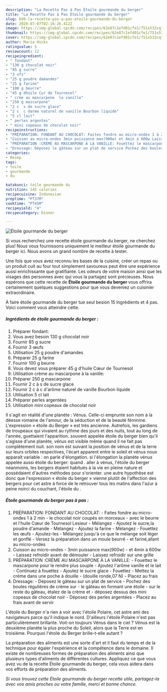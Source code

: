 ```yaml
---
description: "La Recette Pas à Pas Étoile gourmande du berger"
title: "La Recette Pas à Pas Étoile gourmande du berger"
slug: 699-la-recette-pas-a-pas-etoile-gourmande-du-berger
date: 2020-07-07T02:16:26.412Z
image: https://img-global.cpcdn.com/recipes/62e87c1efd01cfe1/751x532cq70/etoile-gourmande-du-berger-photo-principale-de-la-recette.jpg
thumbnail: https://img-global.cpcdn.com/recipes/62e87c1efd01cfe1/751x532cq70/etoile-gourmande-du-berger-photo-principale-de-la-recette.jpg
cover: https://img-global.cpcdn.com/recipes/62e87c1efd01cfe1/751x532cq70/etoile-gourmande-du-berger-photo-principale-de-la-recette.jpg
author: Maria Hicks
ratingvalue: 5
reviewcount: 12
recipeingredient:
- " fondant"
- "130 g chocolat noir"
- "85 g sucre"
- "3 ufs"
- "25 g poudre damandes"
- "25 g farine"
- "100 g beurre"
- "45 g dhuile Cur de Tournesol"
- " crme au mascarpone  la vanille"
- "250 g mascarpone"
- "2 c  s de sucre glace"
- "2 c  c darme naturel de vanille Bourbon liquide"
- "5 cl lait"
- " perles argentes"
- " mini copeaux de chocolat noir"
recipeinstructions:
- "PRÉPARATION: FONDANT AU CHOCOLAT: Faites fondre au micro-ondes 1 à 2 min le chocolat noir coupés en morceaux avec le beurre et l&#39;huile Cœur de Tournesol Lesieur Mélangez Ajoutez le sucre,la poudre d&#39;amande Mélangez Ajoutez la farine Mélangez Fouettez les œufs Ajoutez-les Mélangez jusqu&#39;à ce que le mélange soit léger et gonflé Versez la préparation dans un moule beurré et fariné,allant au micro-ondes"
- "Cuisson au micro-ondes 3min puissance max(900w) et 4min à 600w Laissez refroidir avant de démouler Laissez refroidir sur une grille"
- "PRÉPARATION :CRÈME AU MASCARPONE À LA VANILLE: Fouettez le mascarpone pour le rendre plus souple Ajoutez l&#39;arôme vanille et le lait Continuez à fouettez Ajoutez le sucre glace Fouettez Mettez la crème dans une poche à douille (douille ronde,07 N) Placez au frais"
- "Dressage: Déposez le gâteau sur un plat de service Pochez des boules régulières de crème sur le gâteau en formant une étoile sur le reste du gâteau, étalez de la crème et déposez dessus des mini copeaux de chocolat noir Déposez des perles argentées Placez au frais avant de servir"
categories:
- Resep
tags:
- toile
- gourmande
- du

katakunci: toile gourmande du 
nutrition: 145 calories
recipecuisine: Indonesian
preptime: "PT37M"
cooktime: "PT45M"
recipeyield: "4"
recipecategory: Dinner

---
```



![Étoile gourmande du berger](https://img-global.cpcdn.com/recipes/62e87c1efd01cfe1/751x532cq70/etoile-gourmande-du-berger-photo-principale-de-la-recette.jpg)

Si vous recherchez une recette étoile gourmande du berger, ne cherchez plus! Nous vous fournissons uniquement le meilleur étoile gourmande du berger ici. Nous avons un grand nombre de recette à tester.

Une fois que vous avez reconnu les bases de la cuisine, créer un repas ou un produit cuit au four tout simplement savoureux peut être une expérience aussi enrichissante que gratifiante. Les odeurs de votre maison ainsi que les visages des personnes avec qui vous la partagez sont précieuses. Nous espérons que cette recette de <strong> Étoile gourmande du berger </strong> vous offrira certainement quelques suggestions pour que vous deveniez un cuisinier extraordinaire.

<!--inarticleads1-->

À faire étoile gourmande du berger tue seul besion 15 Ingrédients et 4 pas. Voici comment vous atteindre cette.

##### Ingrédients de étoile gourmande du berger :

1. Préparer  fondant:
1. Vous avez besoin 130 g chocolat noir
1. Fournir 85 g sucre
1. Fournir 3 œufs
1. Utilisation 25 g poudre d&#39;amandes
1. Préparer 25 g farine
1. Fournir 100 g beurre
1. Vous devez vous préparer 45 g d&#39;huile Cœur de Tournesol
1. Utilisation  crème au mascarpone à la vanille:
1. Préparer 250 g mascarpone
1. Fournir 2 c à s de sucre glace
1. Fournir 2 c à c d&#39;arôme naturel de vanille Bourbon liquide
1. Utilisation 5 cl lait
1. Préparer  perles argentées
1. Utilisation  mini copeaux de chocolat noir


Il s&#39;agit en réalité d&#39;une planète : Vénus. Celle-ci emprunte son nom à la déesse romaine de l&#39;amour, de la séduction et de la beauté féminine. L&#39;expression « étoile du Berger » est très ancienne. Autrefois, les gardiens de troupeaux qui vivaient au rythme des jours et des nuits, tout au long de l&#39;année, guettaient l&#39;apparition. souvent appelée étoile du berger bien qu&#39;il s&#39;agisse d&#39;une planète, vénus est visible même quand il ne fait pas complètement nuit. son nom est suivant la position de vénus et de la terre sur leurs orbites respectives, l&#39;écart apparent entre le soleil et vénus nous apparaît variable : on parle d&#39;élongation. si l&#39;élongation la planète vénus appelée aussi étoile du berger: quand . aller à vénus, l&#39;étoile du berger néanmoins, les bergers étaient habitués à la vie en pleine nature et possédaient d&#39;autres méthodes pour s&#39;orienter. une autre hypothèse est donc que l&#39;expression « étoile du berger » vienne plutôt de l&#39;affection des bergers pour cet astre à force de le retrouver tous les matins dans l&#39;azur à peine noirci du couchant, l&#39;étoile du . 

<!--inarticleads2-->

##### Étoile gourmande du berger pas à pas :

1. PRÉPARATION: FONDANT AU CHOCOLAT: - Faites fondre au micro-ondes 1 à 2 min - le chocolat noir coupés en morceaux - avec le beurre et l&#39;huile Cœur de Tournesol Lesieur - Mélangez - Ajoutez le sucre,la poudre d&#39;amande - Mélangez - Ajoutez la farine - Mélangez - Fouettez les œufs - Ajoutez-les - Mélangez jusqu&#39;à ce que le mélange soit léger et gonflé - Versez la préparation dans un moule beurré - et fariné,allant au micro-ondes
1. Cuisson au micro-ondes - 3min puissance max(900w) - et 4min à 600w - Laissez refroidir avant de démouler - Laissez refroidir sur une grille
1. PRÉPARATION :CRÈME AU MASCARPONE À LA VANILLE: - Fouettez le mascarpone pour le rendre plus souple - Ajoutez l&#39;arôme vanille et le lait - Continuez à fouettez - Ajoutez le sucre glace - Fouettez - Mettez la crème dans une poche à douille - (douille ronde,07 N) - Placez au frais
1. Dressage: - Déposez le gâteau sur un plat de service - Pochez des boules régulières de crème sur - le gâteau en formant une étoile - sur le reste du gâteau, étalez de la crème et - déposez dessus des mini copeaux de chocolat noir - Déposez des perles argentées - Placez au frais avant de servir


L&#39;étoile du Berger n&#39;a rien à voir avec l&#39;étoile Polaire, cet astre ami des navigateurs parce qu&#39;il indique le nord. D&#39;ailleurs l&#39;étoile Polaire n&#39;est pas particulièrement brillante. Voit-on toujours Vénus dans le ciel ? Vénus est la deuxième planète la plus proche du Soleil, alors que la Terre est en troisième. Pourquoi l&#39;étoile du Berger brille-t-elle autant ? 

<!--inarticleads1-->

<p>
La préparation des aliments est une sorte d'art et il faut du temps et de la technique pour égaler l'expérience et la compétence dans le domaine. Il existe de nombreuses formes de préparation des aliments ainsi que plusieurs types d'aliments de différentes cultures. Appliquez ce que vous avez vu de la recette Étoile gourmande du berger, cela vous aidera dans vos efforts de préparation des aliments.
</p>

<p>
<i>Si vous trouvez cette Étoile gourmande du berger recette utile, partagez-la avec vos amis proches ou votre famille, merci et bonne chance.</i>
</p>
